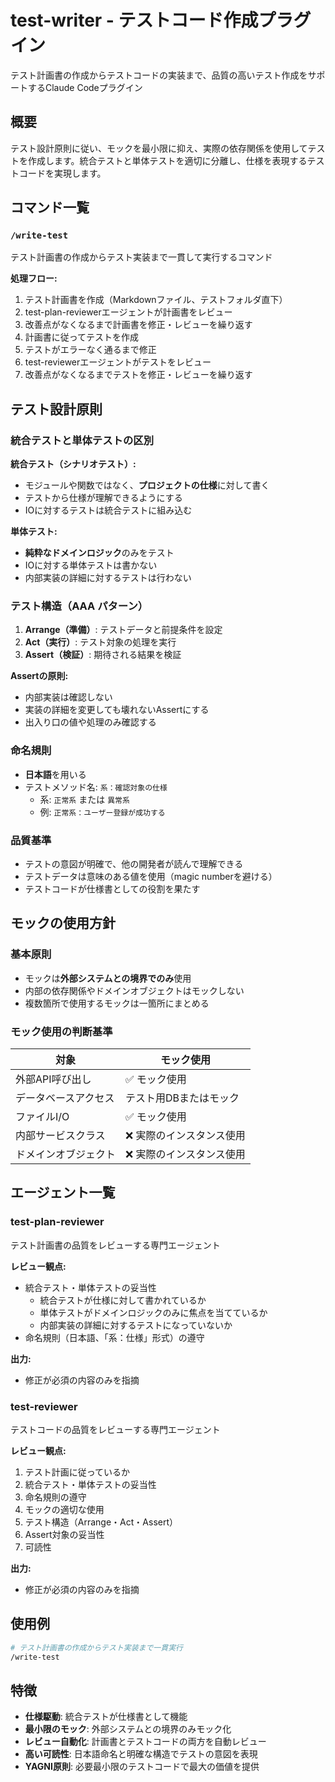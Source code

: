 # test-writer - テストコード作成プラグイン

テスト計画書の作成からテストコードの実装まで、品質の高いテスト作成をサポートするClaude Codeプラグイン

## 概要

テスト設計原則に従い、モックを最小限に抑え、実際の依存関係を使用してテストを作成します。統合テストと単体テストを適切に分離し、仕様を表現するテストコードを実現します。

## コマンド一覧

### `/write-test`
テスト計画書の作成からテスト実装まで一貫して実行するコマンド

**処理フロー:**
1. テスト計画書を作成（Markdownファイル、テストフォルダ直下）
2. test-plan-reviewerエージェントが計画書をレビュー
3. 改善点がなくなるまで計画書を修正・レビューを繰り返す
4. 計画書に従ってテストを作成
5. テストがエラーなく通るまで修正
6. test-reviewerエージェントがテストをレビュー
7. 改善点がなくなるまでテストを修正・レビューを繰り返す

## テスト設計原則

### 統合テストと単体テストの区別

**統合テスト（シナリオテスト）:**
- モジュールや関数ではなく、**プロジェクトの仕様**に対して書く
- テストから仕様が理解できるようにする
- IOに対するテストは統合テストに組み込む

**単体テスト:**
- **純粋なドメインロジック**のみをテスト
- IOに対する単体テストは書かない
- 内部実装の詳細に対するテストは行わない

### テスト構造（AAA パターン）

1. **Arrange（準備）**: テストデータと前提条件を設定
2. **Act（実行）**: テスト対象の処理を実行
3. **Assert（検証）**: 期待される結果を検証

**Assertの原則:**
- 内部実装は確認しない
- 実装の詳細を変更しても壊れないAssertにする
- 出入り口の値や処理のみ確認する

### 命名規則

- **日本語**を用いる
- テストメソッド名: `系：確認対象の仕様`
  - 系: `正常系` または `異常系`
  - 例: `正常系：ユーザー登録が成功する`

### 品質基準

- テストの意図が明確で、他の開発者が読んで理解できる
- テストデータは意味のある値を使用（magic numberを避ける）
- テストコードが仕様書としての役割を果たす

## モックの使用方針

### 基本原則
- モックは**外部システムとの境界でのみ**使用
- 内部の依存関係やドメインオブジェクトはモックしない
- 複数箇所で使用するモックは一箇所にまとめる

### モック使用の判断基準

| 対象 | モック使用 |
|------|-----------|
| 外部API呼び出し | ✅ モック使用 |
| データベースアクセス | テスト用DBまたはモック |
| ファイルI/O | ✅ モック使用 |
| 内部サービスクラス | ❌ 実際のインスタンス使用 |
| ドメインオブジェクト | ❌ 実際のインスタンス使用 |

## エージェント一覧

### test-plan-reviewer
テスト計画書の品質をレビューする専門エージェント

**レビュー観点:**
- 統合テスト・単体テストの妥当性
  - 統合テストが仕様に対して書かれているか
  - 単体テストがドメインロジックのみに焦点を当てているか
  - 内部実装の詳細に対するテストになっていないか
- 命名規則（日本語、「系：仕様」形式）の遵守

**出力:**
- 修正が必須の内容のみを指摘

### test-reviewer
テストコードの品質をレビューする専門エージェント

**レビュー観点:**
1. テスト計画に従っているか
2. 統合テスト・単体テストの妥当性
3. 命名規則の遵守
4. モックの適切な使用
5. テスト構造（Arrange・Act・Assert）
6. Assert対象の妥当性
7. 可読性

**出力:**
- 修正が必須の内容のみを指摘

## 使用例

```bash
# テスト計画書の作成からテスト実装まで一貫実行
/write-test
```

## 特徴

- **仕様駆動**: 統合テストが仕様書として機能
- **最小限のモック**: 外部システムとの境界のみモック化
- **レビュー自動化**: 計画書とテストコードの両方を自動レビュー
- **高い可読性**: 日本語命名と明確な構造でテストの意図を表現
- **YAGNI原則**: 必要最小限のテストコードで最大の価値を提供
